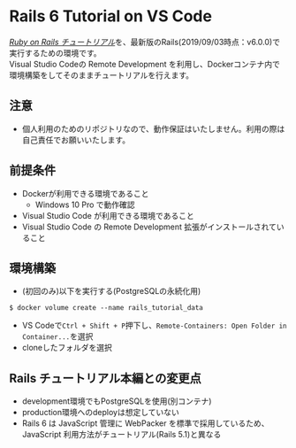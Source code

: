 # Rails 6 Tutorial on VS Code

[*Ruby on Rails チュートリアル*](https://railstutorial.jp/)を、最新版のRails(2019/09/03時点：v6.0.0)で実行するための環境です。  
Visual Studio Codeの Remote Development を利用し、Dockerコンテナ内で環境構築をしてそのままチュートリアルを行えます。

## 注意
- 個人利用のためのリポジトリなので、動作保証はいたしません。利用の際は自己責任でお願いいたします。

## 前提条件
- Dockerが利用できる環境であること
  - Windows 10 Pro で動作確認
- Visual Studio Code が利用できる環境であること
- Visual Studio Code の Remote Development 拡張がインストールされていること

## 環境構築
- (初回のみ)以下を実行する(PostgreSQLの永続化用)
```
$ docker volume create --name rails_tutorial_data
```
- VS Codeで`Ctrl + Shift + P`押下し、`Remote-Containers: Open Folder in Container...`を選択
- cloneしたフォルダを選択

## Rails チュートリアル本編との変更点
- development環境でもPostgreSQLを使用(別コンテナ)
- production環境へのdeployは想定していない
- Rails 6 は JavaScript 管理に WebPacker を標準で採用しているため、JavaScript 利用方法がチュートリアル(Rails 5.1)と異なる
